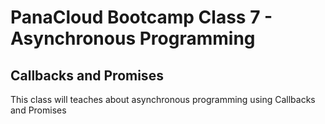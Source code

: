 # PanaCloud Bootcamp Class 7 - Asynchronous Programming

## Callbacks and Promises
This class will teaches about asynchronous programming using Callbacks and Promises


